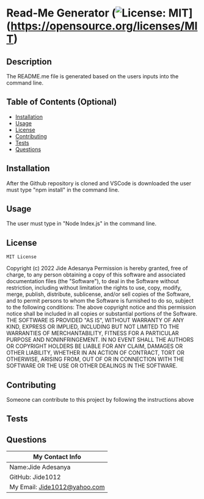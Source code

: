 
  # Read-Me Generator  (![License: MIT](https://img.shields.io/badge/License-MIT-yellow.svg)](https://opensource.org/licenses/MIT)
  ## Description
  The README.me file is generated based on the users inputs into the command line.
  ## Table of Contents (Optional)
  - [Installation](#installation)
  - [Usage](#usage)
  - [License](#license)
  - [Contributing](#contributing)
  - [Tests](#tests)
  - [Questions](#questions)
  ## Installation
  After the Github repository is cloned and VSCode is downloaded the user must type "npm install" in the command line.
  ## Usage
  The user must type in "Node Index.js" in the command line.
  ## License
  
    MIT License
Copyright (c) 2022 Jide Adesanya
Permission is hereby granted, free of charge, to any person obtaining a copy
of this software and associated documentation files (the "Software"), to deal
in the Software without restriction, including without limitation the rights
to use, copy, modify, merge, publish, distribute, sublicense, and/or sell
copies of the Software, and to permit persons to whom the Software is
furnished to do so, subject to the following conditions:
The above copyright notice and this permission notice shall be included in all
copies or substantial portions of the Software.
THE SOFTWARE IS PROVIDED "AS IS", WITHOUT WARRANTY OF ANY KIND, EXPRESS OR
IMPLIED, INCLUDING BUT NOT LIMITED TO THE WARRANTIES OF MERCHANTABILITY,
FITNESS FOR A PARTICULAR PURPOSE AND NONINFRINGEMENT. IN NO EVENT SHALL THE
AUTHORS OR COPYRIGHT HOLDERS BE LIABLE FOR ANY CLAIM, DAMAGES OR OTHER
LIABILITY, WHETHER IN AN ACTION OF CONTRACT, TORT OR OTHERWISE, ARISING FROM,
OUT OF OR IN CONNECTION WITH THE SOFTWARE OR THE USE OR OTHER DEALINGS IN THE
SOFTWARE.
    
  ## Contributing
  Someone can contribute to this project by following the instructions above
  ## Tests
  
  ## Questions
  | My Contact Info|
  |----------|
  |Name:Jide Adesanya
  |GitHub: Jide1012|
  |My Email: Jide1012@yahoo.com|
